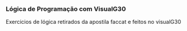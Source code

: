 ### Lógica de Programação com VisualG30
Exercicios de lógica retirados da apostila faccat e feitos no visualG30

